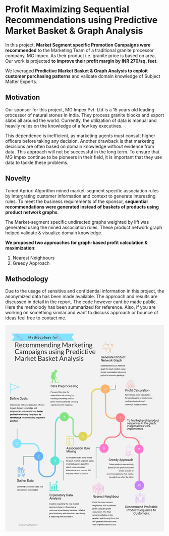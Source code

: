 # Profit Maximizing Sequential Recommendations using Predictive Market Basket & Graph Analysis

In this project, **Market Segment specific Promotion Campaigns were recommended** to the Marketing Team of a traditional granite processor company, MG Impex. As their product i.e. granite price is based on area, Our work is projected **to improve their profit margin by INR 270/sq. feet**. 

We leveraged **Predictive Market Basket & Graph Analysis to exploit customer purchasing patterns** and validate domain knowledge of Subject Matter Experts.

## Motivation
Our sponsor for this project, MG Impex Pvt. Ltd is a 15 years old leading processor of natural stones in India. They process granite blocks and export slabs all around the world. Currently, the utilization of data is manual and heavily relies on the knowledge of a few key executives.

This dependence is inefficient, as marketing agents must consult higher officers before taking any decision. Another drawback is that marketing decisions are often based on domain knowledge without evidence from data. This approach will not be successful in the long term. To ensure that MG Impex continue to be pioneers in their field, it is important that they use data to tackle these problems.

## Novelty

Tuned Apriori Algorithm mined market-segment specific association rules by intergrating customer information and context to generate interesting rules. To meet the business requirements of the sponsor, **sequential recommendations were generated instead of baskets of products using product network graphs**. 

The Market-segment specific undirected graphs weighted by lift was generated using the mined association rules. These product network graph helped validate & visualize domain knowledge. 

**We proposed two approaches for graph-based profit calculation & maximization**:
1. Nearest Neighbours
2. Greedy Approach

## Methodology 
Due to the usage of sensitive and confidential information in this project, the anonymized data has been made available. The approach and results are discussed in detail in the report. The code however cant be made public. Here the metholody has been summarized for reference. Also, if you are working on something similar and want to discuss approach or bounce of ideas feel free to contact me.

![Alt text](https://github.com/vishwapardeshi/Profit-Maximizing-Recommendation-using-Market-Basket-Analysis/blob/master/img/methodolgy.jpg)


